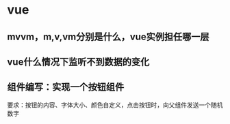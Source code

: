 # vue

## mvvm，m,v,vm分别是什么，vue实例担任哪一层

## vue什么情况下监听不到数据的变化

## 组件编写：实现一个按钮组件

要求：按钮的内容、字体大小、颜色自定义，点击按钮时，向父组件发送一个随机数字



